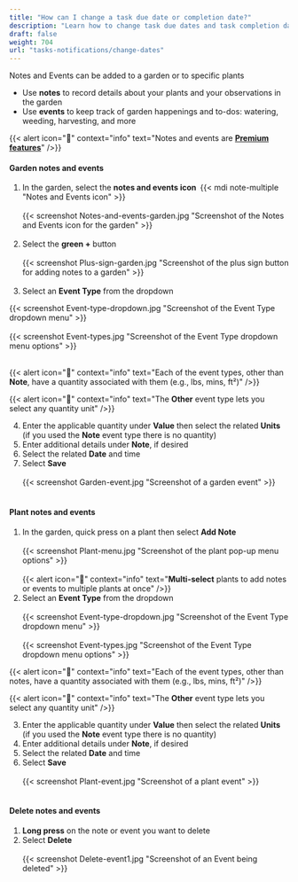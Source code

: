 ```yaml
---
title: "How can I change a task due date or completion date?"
description: "Learn how to change task due dates and task completion dates"
draft: false
weight: 704
url: "tasks-notifications/change-dates"
---
```


Notes and Events can be added to a garden or to specific plants
- Use **notes** to record details about your plants and your observations in the garden
- Use **events** to keep track of garden happenings and to-dos: watering, weeding, harvesting, and more

{{< alert icon="💸" context="info" text="Notes and events are [**Premium features**](../../account/premium-subscription)" />}}

#### Garden notes and events
1. In the garden, select the **notes and events icon** {{< mdi note-multiple "Notes and Events icon" >}}<br /><br />
{{< screenshot Notes-and-events-garden.jpg "Screenshot of the Notes and Events icon for the garden" >}}<br /><br />
2. Select the **green +** button<br /><br />
{{< screenshot Plus-sign-garden.jpg "Screenshot of the plus sign button for adding notes to a garden" >}}<br /><br />
3. Select an **Event Type** from the dropdown

{{< screenshot Event-type-dropdown.jpg "Screenshot of the Event Type dropdown menu" >}}<br /><br />
{{< screenshot Event-types.jpg "Screenshot of the Event Type dropdown menu options" >}}<br /><br />

{{< alert icon="🌱" context="info" text="Each of the event types, other than **Note**, have a quantity associated with them (e.g., lbs, mins, ft²)" />}}

{{< alert icon="🌿" context="info" text="The **Other** event type lets you select any quantity unit" />}}

4. Enter the applicable quantity under **Value** then select the related **Units** (if you used the **Note** event type there is no quantity)
5. Enter additional details under **Note**, if desired
6. Select the related **Date** and time
7. Select **Save**<br /><br />
{{< screenshot Garden-event.jpg "Screenshot of a garden event" >}}<br /><br />

#### Plant notes and events
1. In the garden, quick press on a plant then select **Add Note**<br /><br />
{{< screenshot Plant-menu.jpg "Screenshot of the plant pop-up menu options" >}}<br /><br />
{{< alert icon="🥬" context="info" text="**Multi-select** plants to add notes or events to multiple plants at once" />}}
2. Select an **Event Type** from the dropdown<br /><br />
{{< screenshot Event-type-dropdown.jpg "Screenshot of the Event Type dropdown menu" >}}<br /><br />
{{< screenshot Event-types.jpg "Screenshot of the Event Type dropdown menu options" >}}

{{< alert icon="🌱" context="info" text="Each of the event types, other than notes, have a quantity associated with them (e.g., lbs, mins, ft²)" />}}

{{< alert icon="🌿" context="info" text="The **Other** event type lets you select any quantity unit" />}}

3. Enter the applicable quantity under **Value** then select the related **Units** (if you used the **Note** event type there is no quantity)
4. Enter additional details under **Note**, if desired
5. Select the related **Date** and time
6. Select **Save**<br /><br />
{{< screenshot Plant-event.jpg "Screenshot of a plant event" >}}<br /><br />

#### Delete notes and events
1. **Long press** on the note or event you want to delete
2. Select **Delete**<br /><br />
{{< screenshot Delete-event1.jpg "Screenshot of an Event being deleted" >}}
